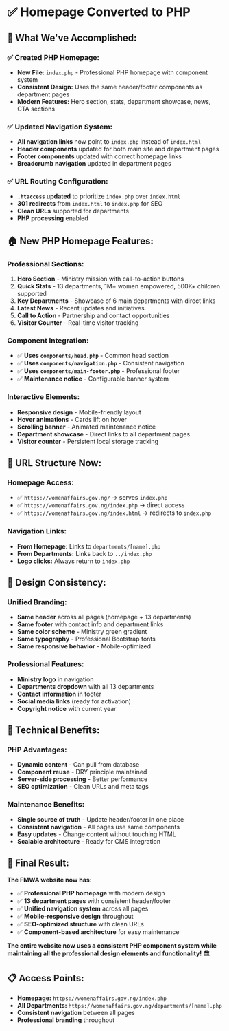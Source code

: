 # ✅ Homepage Converted to PHP

## 🎯 **What We've Accomplished:**

### **✅ Created PHP Homepage:**
- **New File:** `index.php` - Professional PHP homepage with component system
- **Consistent Design:** Uses the same header/footer components as department pages
- **Modern Features:** Hero section, stats, department showcase, news, CTA sections

### **✅ Updated Navigation System:**
- **All navigation links** now point to `index.php` instead of `index.html`
- **Header components** updated for both main site and department pages
- **Footer components** updated with correct homepage links
- **Breadcrumb navigation** updated in department pages

### **✅ URL Routing Configuration:**
- **`.htaccess` updated** to prioritize `index.php` over `index.html`
- **301 redirects** from `index.html` to `index.php` for SEO
- **Clean URLs** supported for departments
- **PHP processing** enabled

## 🏠 **New PHP Homepage Features:**

### **Professional Sections:**
1. **Hero Section** - Ministry mission with call-to-action buttons
2. **Quick Stats** - 13 departments, 1M+ women empowered, 500K+ children supported
3. **Key Departments** - Showcase of 6 main departments with direct links
4. **Latest News** - Recent updates and initiatives
5. **Call to Action** - Partnership and contact opportunities
6. **Visitor Counter** - Real-time visitor tracking

### **Component Integration:**
- ✅ **Uses `components/head.php`** - Common head section
- ✅ **Uses `components/navigation.php`** - Consistent navigation
- ✅ **Uses `components/main-footer.php`** - Professional footer
- ✅ **Maintenance notice** - Configurable banner system

### **Interactive Elements:**
- **Responsive design** - Mobile-friendly layout
- **Hover animations** - Cards lift on hover
- **Scrolling banner** - Animated maintenance notice
- **Department showcase** - Direct links to all department pages
- **Visitor counter** - Persistent local storage tracking

## 🔗 **URL Structure Now:**

### **Homepage Access:**
- ✅ `https://womenaffairs.gov.ng/` → serves `index.php`
- ✅ `https://womenaffairs.gov.ng/index.php` → direct access
- ✅ `https://womenaffairs.gov.ng/index.html` → redirects to `index.php`

### **Navigation Links:**
- **From Homepage:** Links to `departments/[name].php`
- **From Departments:** Links back to `../index.php`
- **Logo clicks:** Always return to `index.php`

## 🎨 **Design Consistency:**

### **Unified Branding:**
- **Same header** across all pages (homepage + 13 departments)
- **Same footer** with contact info and department links
- **Same color scheme** - Ministry green gradient
- **Same typography** - Professional Bootstrap fonts
- **Same responsive behavior** - Mobile-optimized

### **Professional Features:**
- **Ministry logo** in navigation
- **Departments dropdown** with all 13 departments
- **Contact information** in footer
- **Social media links** (ready for activation)
- **Copyright notice** with current year

## 📱 **Technical Benefits:**

### **PHP Advantages:**
- **Dynamic content** - Can pull from database
- **Component reuse** - DRY principle maintained
- **Server-side processing** - Better performance
- **SEO optimization** - Clean URLs and meta tags

### **Maintenance Benefits:**
- **Single source of truth** - Update header/footer in one place
- **Consistent navigation** - All pages use same components
- **Easy updates** - Change content without touching HTML
- **Scalable architecture** - Ready for CMS integration

## 🎉 **Final Result:**

**The FMWA website now has:**
- ✅ **Professional PHP homepage** with modern design
- ✅ **13 department pages** with consistent header/footer
- ✅ **Unified navigation system** across all pages
- ✅ **Mobile-responsive design** throughout
- ✅ **SEO-optimized structure** with clean URLs
- ✅ **Component-based architecture** for easy maintenance

**The entire website now uses a consistent PHP component system while maintaining all the professional design elements and functionality!** 🏛️

## 📋 **Access Points:**
- **Homepage:** `https://womenaffairs.gov.ng/index.php`
- **All Departments:** `https://womenaffairs.gov.ng/departments/[name].php`
- **Consistent navigation** between all pages
- **Professional branding** throughout
